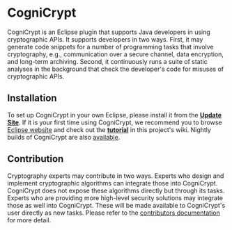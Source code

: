 # CogniCrypt

CogniCrypt is an Eclipse plugin that supports Java developers in using cryptographic APIs. It supports developers in two ways. First, it may generate code snippets for a number of programming tasks that involve cryptography, e.g., communication over a secure channel, data encryption, and long-term archiving. Second, it continuously runs a suite of static analyses in the background that check the  developer's code for misuses of cryptographic APIs.

## Installation

To set up CogniCrypt in your own Eclipse, please install it from the [**Update Site**](https://download.eclipse.org/cognicrypt/stable). If it is your first time using CogniCrypt, we recommend you to browse [Eclipse website](https://www.eclipse.org/cognicrypt/) and check out the [**tutorial**](https://github.com/CROSSINGTUD/CogniCrypt/wiki/Tutorial) in this project's wiki. Nightly builds of CogniCrypt are also [available](https://download.eclipse.org/cognicrypt/snapshot).


## Contribution

Cryptography experts may contribute in two ways. Experts who design and implement cryptographic algorithms can integrate those into CogniCrypt. CogniCrypt does not expose these algorithms directly but through its tasks. Experts who are providing more high-level security solutions may integrate those as well into CogniCrypt. These will be made available to CogniCrypt's user directly as new tasks. Please refer to the [contributors documentation](https://www.eclipse.org/cognicrypt/contributing/) for more detail.
